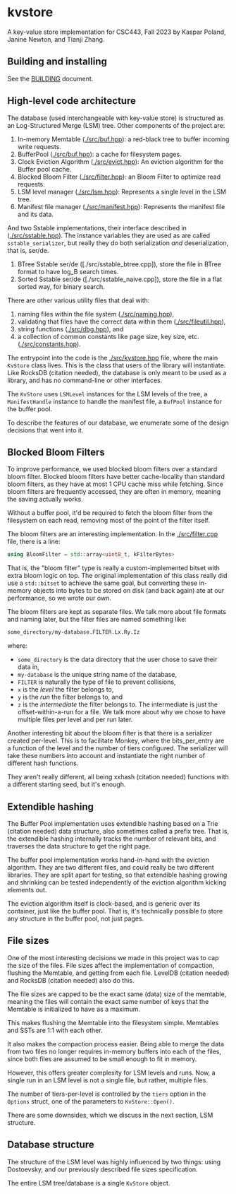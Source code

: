 # kvstore

A key-value store implementation for CSC443, Fall 2023 by Kaspar Poland, Janine Newton, and Tianji Zhang.

## Building and installing

See the [BUILDING](BUILDING.md) document.

## High-level code architecture

The database (used interchangeable with key-value store) is structured as an Log-Structured Merge (LSM) tree. Other components of the project are:

1. In-memory Memtable ([./src/buf.hpp](./src/memtable.hpp)): a red-black tree to buffer incoming write requests.
1. BufferPool ([./src/buf.hpp](./src/memtable.hpp)): a cache for filesystem pages.
1. Clock Eviction Algorithm ([./src/evict.hpp](./src/evict.hpp)): An eviction algorithm for the Buffer pool cache.
1. Blocked Bloom Filter ([./src/filter.hpp](./src/filter.hpp)): an Bloom Filter to optimize read requests.
1. LSM level manager ([./src/lsm.hpp](./src/lsm.hpp)): Represents a single level in the LSM tree.
1. Manifest file manager ([./src/manifest.hpp](./src/manifest.hpp)): Represents the manifest file and its data.

And two Sstable implementations, their interface described in ([./src/sstable.hpp](./src/sstable.hpp)). The instance variables they are used as are called `sstable_serializer`, but really they do both serialization _and_ deserialization, that is, ser/de.

1. BTree Sstable ser/de ([./src/sstable_btree.cpp]), store the file in BTree format to have log_B search times.
1. Sorted Sstable ser/de ([./src/sstable_naive.cpp]), store the file in a flat sorted way, for binary search.

There are other various utility files that deal with:

1. naming files within the file system ([./src/naming.hpp](./src/naming.hpp)),
1. validating that files have the correct data within them ([./src/fileutil.hpp](./src/fileutil.hpp)),
1. string functions ([./src/dbg.hpp](./src/dbg.hpp)), and
1. a collection of common constants like page size, key size, etc. ([./src/constants.hpp](./src/constants.hpp)).

The entrypoint into the code is the [./src/kvstore.hpp](./src/kvstore.hpp) file, where the main `KvStore` class lives. This is the class that users of the library will instantiate. Like RocksDB (citation needed), the database is only meant to be used as a library, and has no command-line or other interfaces.

The `KvStore` uses `LSMLevel` instances for the LSM levels of the tree, a `ManifestHandle` instance to handle the manifest file, a `BufPool` instance for the buffer pool.

To describe the features of our database, we enumerate some of the design decisions that went into it.

## Blocked Bloom Filters

To improve performance, we used blocked bloom filters over a standard bloom filter. Blocked bloom filters have better cache-locality than standard bloom filters, as they have at most 1 CPU cache miss while fetching. Since bloom filters are frequently accessed, they are often in memory, meaning the saving actually works.

Without a buffer pool, it'd be required to fetch the bloom filter from the filesystem on each read, removing most of the point of the filter itself.

The bloom filters are an interesting implementation. In the [./src/filter.cpp](./src/filter.cpp) file, there is a line:

```cpp
using BloomFilter = std::array<uint8_t, kFilterBytes>
```

That is, the "bloom filter" type is really a custom-implemented bitset with extra bloom logic on top. The original implementation of this class really did use a `std::bitset` to achieve the same goal, but converting these in-memory objects into bytes to be stored on disk (and back again) ate at our performance, so we wrote our own.

The bloom filters are kept as separate files. We talk more about file formats and naming later, but the filter files are named something like:

```txt
some_directory/my-database.FILTER.Lx.Ry.Iz
```

where:

- `some_directory` is the data directory that the user chose to save their data in,
- `my-database` is the unique string name of the database,
- `FILTER` is naturally the type of file to prevent collisions,
- `x` is the _level_ the filter belongs to,
- `y` is the _run_ the filter belongs to, and
- `z` is the _intermediate_ the filter belongs to. The intermediate is just the offset-within-a-run for a file. We talk more about why we chose to have multiple files per level and per run later.

Another interesting bit about the bloom filter is that there is a serializer created per-level. This is to facilitate Monkey, where the bits_per_entry are a function of the level and the number of tiers configured. The serializer will take these numbers into account and instantiate the right number of different hash functions.

They aren't really different, all being xxhash (citation needed) functions with a different starting seed, but it's enough.

## Extendible hashing

The Buffer Pool implementation uses extendible hashing based on a Trie (citation needed) data structure, also sometimes called a prefix tree. That is, the extendible hashing internally tracks the number of relevant bits, and traverses the data structure to get the right page.

The buffer pool implementation works hand-in-hand with the eviction algorithm. They are two different files, and could really be two different libraries. They are split apart for testing, so that extendible hashing growing and shrinking can be tested independently of the eviction algorithm kicking elements out.

The eviction algorithm itself is clock-based, and is generic over its container, just like the buffer pool. That is, it's technically possible to store any structure in the buffer pool, not just pages.

## File sizes

One of the most interesting decisions we made in this project was to cap the size of the files. File sizes affect the implementation of compaction, flushing the Memtable, and getting from each file. LevelDB (citation needed) and RocksDB (citation needed) also do this.

The file sizes are capped to be the exact same (data) size of the memtable, meaning the files will contain the exact same number of keys that the Memtable is initialized to have as a maximum.

This makes flushing the Memtable into the filesystem simple. Memtables and SSTs are 1:1 with each other.

It also makes the compaction process easier. Being able to merge the data from two files no longer requires in-memory buffers into each of the files, since both files are assumed to be small enough to fit in memory.

However, this offers greater complexity for LSM levels and runs. Now, a single run in an LSM level is not a single file, but rather, multiple files.

The number of tiers-per-level is controlled by the `tiers` option in the `Options` struct, one of the parameters to `KvStore::Open()`.

There are some downsides, which we discuss in the next section, LSM structure.

## Database structure

The structure of the LSM level was highly influenced by two things: using Dostoevsky, and our previously described file sizes specification.

The entire LSM tree/database is a single `KvStore` object. 
